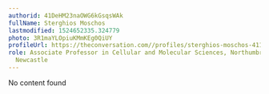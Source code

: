 ```yaml
---
authorid: 41DeHM23naOWG6kGsqsWAk
fullName: Sterghios Moschos
lastmodified: 1524652335.324779
photo: 3R1maYLOpiuKMmKEg0QiUY
profileUrl: https://theconversation.com//profiles/sterghios-moschos-411000
role: Associate Professor in Cellular and Molecular Sciences, Northumbria University,
  Newcastle
---
```

No content found